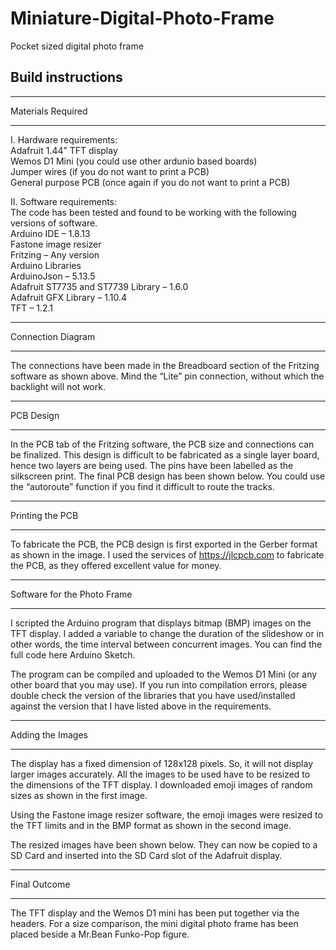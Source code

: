 # Miniature-Digital-Photo-Frame
Pocket sized digital photo frame

## Build instructions   
************************
Materials Required   
************************
  I. Hardware requirements:   
    Adafruit 1.44” TFT display   
    Wemos D1 Mini (you could use other ardunio based boards)   
    Jumper wires (if you do not want to print a PCB)   
    General purpose PCB (once again if you do not want to print a PCB)   

  II. Software requirements:   
      The code has been tested and found to be working with the following versions of software.         
      Arduino IDE – 1.8.13   
      Fastone image resizer   
      Fritzing – Any version   
      Arduino Libraries     
        ArduinoJson – 5.13.5  
        Adafruit ST7735 and ST7739 Library – 1.6.0   
        Adafruit GFX Library – 1.10.4   
        TFT – 1.2.1   


************************
Connection Diagram    
************************  
The connections have been made in the Breadboard section of the Fritzing software as shown above. Mind the “Lite” pin connection, without which the backlight will not work.


************************
PCB Design    
************************
In the PCB tab of the Fritzing software, the PCB size and connections can be finalized. This design is difficult to be fabricated as a single layer board, hence two layers are being used. The pins have been labelled as the silkscreen print. The final PCB design has been shown below. You could use the “autoroute” function if you find it difficult to route the tracks.


************************
Printing the PCB   
************************  

To fabricate the PCB, the PCB design is first exported in the Gerber format as shown in the image. I used the services of https://jlcpcb.com to fabricate the PCB, as they offered excellent value for money.   


************************
Software for the Photo Frame   
************************   

I scripted the Arduino program that displays bitmap (BMP) images on the TFT display. I added a variable to change the duration of the slideshow or in other words, the time interval between concurrent images. You can find the full code here Arduino Sketch.

The program can be compiled and uploaded to the Wemos D1 Mini (or any other board that you may use). If you run into compilation errors, please double check the version of the libraries that you have used/installed against the version that I have listed above in the requirements.


************************    
Adding the Images     
************************   

The display has a fixed dimension of 128x128 pixels. So, it will not display larger images accurately. All the images to be used have to be resized to the dimensions of the TFT display. I downloaded emoji images of random sizes as shown in the first image.


Using the Fastone image resizer software, the emoji images were resized to the TFT limits and in the BMP format as shown in the second image.


The resized images have been shown below. They can now be copied to a SD Card and inserted into the SD Card slot of the Adafruit display.


************************
Final Outcome    
************************   

The TFT display and the Wemos D1 mini has been put together via the headers. For a size comparison, the mini digital photo frame has been placed beside a Mr.Bean Funko-Pop figure.
